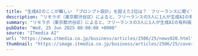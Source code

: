 ```yaml
---
title: "生成AIのここが難しい　「プロンプト設計」を超えた1位は？　フリーランスに聞く"
description: "リモラボ（東京都渋谷区）によると、フリーランスの3人に1人が生成AIの有料版を利用し、AIを本格的な業務ツールとして取り入れている実態が明らかになった。実際に使ってみたフリーランスたちは、有料版の生成AIをどのように評価しているのか。また、どのようなポイントでつまづいているのか？"
summary: "リモラボ（東京都渋谷区）によると、フリーランスの3人に1人が生成AIの有料版を利用し、AIを本格的な業務ツールとして取り入れている実態が明らかになった。実際に使ってみたフリーランスたちは、有料版の生成AIをどのように評価しているのか。また、どのようなポイントでつまづいているのか？"
pubDate: "Wed, 25 Jun 2025 08:00:00 +0900"
source: "ITmedia AI"
url: "https://www.itmedia.co.jp/business/articles/2506/25/news020.html"
thumbnail: "https://image.itmedia.co.jp/business/articles/2506/25/cover_news020.jpg"
---
```


